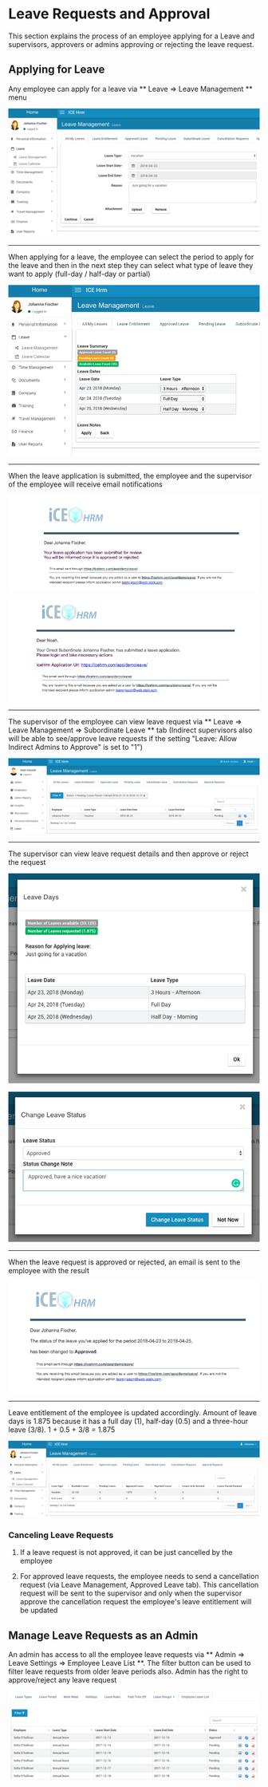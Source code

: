 # Leave Requests and Approval

This section explains the process of an employee applying for a Leave and supervisors, approvers or admins approving or rejecting the leave request.

## Applying for Leave

Any employee can apply for a leave via ** Leave =&gt; Leave Management ** menu

![](/assets/leave-application-step1.png)

---

When applying for a leave, the employee can select the period to apply for the leave and then in the next step they can select what type of leave they want to apply \(full-day / half-day or partial\)

![](/assets/leave-application-step2.png)

---

When the leave application is submitted, the employee and the supervisor of the employee will receive email notifications

![](/assets/email-leave-application-emp.png)

![](/assets/email-leave-application-sup.png)

---

The supervisor of the employee can view leave request via ** Leave =&gt; Leave Management =&gt; Subordinate Leave ** tab \(Indirect supervisors also will be able to see/approve leave requests if the setting "Leave: Allow Indirect Admins to Approve" is set to "1"\)

![](/assets/supervisor-view.png)

---

The supervisor can view leave request details and then approve or reject the request

![](/assets/supervisor-view-info.png)

![](/assets/supervisor-approve.png)

---

When the leave request is approved or rejected, an email is sent to the employee with the result

![](/assets/employee-email-leave-approval.png)

---

Leave entitlement of the employee is updated accordingly. Amount of leave days is 1.875 because it has a full day \(1\), half-day \(0.5\) and a three-hour leave \(3/8\). 1 + 0.5 + 3/8 = 1.875

![](/assets/employee-leave-entitlement.png)

### Canceling Leave Requests

1. If a leave request is not approved, it can be just cancelled by the employee

2. For approved leave requests, the employee needs to send a cancellation request (via Leave Management, Approved Leave tab). This cancellation request will be sent to the supervisor and only when the supervisor approve the cancellation request the employee's leave entitlement will be updated

## Manage Leave Requests as an Admin

An admin has access to all the employee leave requests via ** Admin => Leave Settings => Employee Leave List **. The filter button can be used to filter leave requests from older leave periods also. Admin has the right to approve/reject any leave request

![](/assets/employee-leave-list.png)



